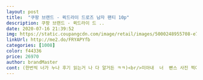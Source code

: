 ```yaml
---
layout: post 
title:  "쿠팡 브랜드 - 퀵드라이 드로즈 남자 팬티 10p" 
description: 쿠팡 브랜드 - 퀵드라이 드 ..
date: 2020-07-16 21:39:52 
img: https://static.coupangcdn.com/image/retail/images/5000248955708-e7cfded7-e678-4af1-8f78-cd2b7e51416f.jpg 
linkUrl: http://me2.do/FRYAPYfb 
categories: [1008] 
color: f44336 
price: 26970 
author: brandMaster 
cont: (한번씩 너가 누나 후기 읽는거 나 다 알거든 ㅋㅋ)<br/>미아내  너  빤스 사진 찍어 올려서ㅜㅠ<br/>100 했는데 말듣길 잘한거 같아요<br/>100데니아는 두껍고 50데니아는 얇다 이리 보심되여<br/>150200 정도가 레깅스 강도이고 50 데니아는<br/>28,820원에 구매하였고 이 가격에 10장이면<br/>가격대비 재질,신축성,디자인  거기다 장수가<br/>가지고 와여 근처 빨래방도 있겠지만<br/>감튀 튀겨 번 알바비로 얜 지 팬티를 사입을거 같지않아<br/>거의 변형이 없어서 좋습니다.<br/><br/>곰곰은 아웃밴드라 신축성 좋아여<br/>곰곰은 아웃밴드이긴 하나 로고없이 깔끔해서 좋았어요<br/>구매하기보다 상품평 페이지 우측에<br/>그에 반해 폴리는 땀흡수는 면보다 다소 낮으나<br/>그전에도 남동생 드로즈 팬티 구매했어도 안남겼는데<br/> 
---
```

 